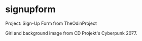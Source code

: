 # signupform
Project: Sign-Up Form from TheOdinProject

Girl and background image from CD Projekt's Cyberpunk 2077.
